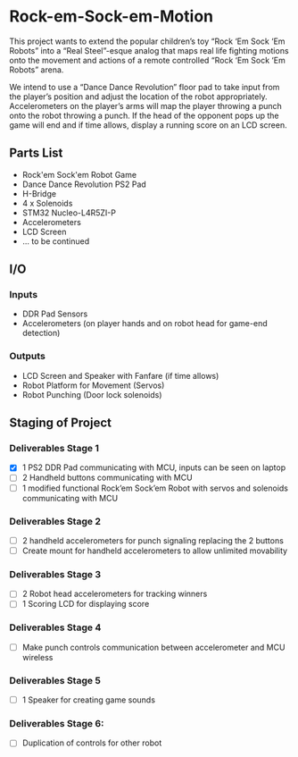# Rock-em-Sock-em-Motion
This project wants to extend the popular children’s toy “Rock ‘Em Sock ‘Em Robots” into a “Real Steel”-esque analog that maps real life fighting motions onto the movement and actions of a remote controlled “Rock ‘Em Sock ‘Em Robots” arena. 

We intend to use a “Dance Dance Revolution” floor pad to take input from the player’s position and adjust the location of the robot appropriately. Accelerometers on the player’s arms will map the player throwing a punch onto the robot throwing a punch. If the head of the opponent pops up the game will end and if time allows, display a running score on an LCD screen.

## Parts List
- Rock'em Sock'em Robot Game 
- Dance Dance Revolution PS2 Pad
- H-Bridge
- 4 x Solenoids
- STM32 Nucleo-L4R5ZI-P
- Accelerometers
- LCD Screen
- ... to be continued

## I/O
### Inputs
- DDR Pad Sensors
- Accelerometers (on player hands and on robot head for game-end detection)
### Outputs
- LCD Screen and Speaker with Fanfare (if time allows)
- Robot Platform for Movement (Servos)
- Robot Punching (Door lock solenoids)

## Staging of Project
### Deliverables Stage 1
- [x] 1 PS2 DDR Pad communicating with MCU, inputs can be seen on laptop
- [ ] 2 Handheld buttons communicating with MCU 
- [ ] 1 modified functional Rock’em Sock’em Robot with servos and solenoids communicating with MCU

### Deliverables Stage 2
- [ ] 2 handheld accelerometers for punch signaling replacing the 2 buttons
- [ ] Create mount for handheld accelerometers to allow unlimited movability
      
### Deliverables Stage 3
- [ ] 2 Robot head accelerometers for tracking winners
- [ ] 1 Scoring LCD for displaying score
      
### Deliverables Stage 4
- [ ] Make punch controls communication between accelerometer and MCU wireless
      
### Deliverables Stage 5
- [ ] 1 Speaker for creating game sounds
      
### Deliverables Stage 6:
- [ ] Duplication of controls for other robot


